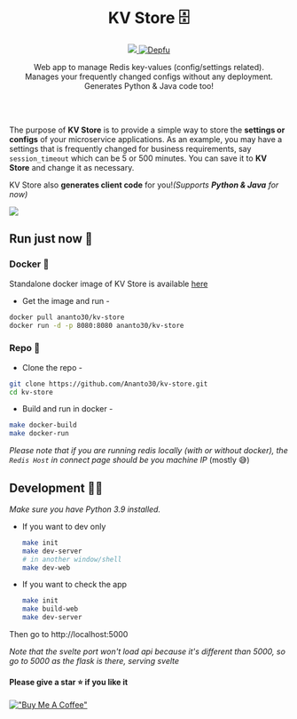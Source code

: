 <h1 align="center">
    KV Store 🗄️
</h1>
<p align="center">
    <a href="https://hub.docker.com/repository/docker/ananto30/kv-store" target="_blank">
        <img src="https://img.shields.io/docker/image-size/ananto30/kv-store?logo=docker" />
    </a>
    <a href="https://depfu.com/github/Ananto30/kv-store?project_id=38289">
        <img src="https://badges.depfu.com/badges/82614c2f1a13921b01dd4d70ec00643e/overview.svg" alt="Depfu" />
    </a>
</p>
<p align="center">
    Web app to manage Redis key-values (config/settings related).
    <br>
    Manages your frequently changed configs without any deployment.
    <br>
    Generates Python & Java code too!
</p>

<br>
<br>

The purpose of <strong>KV Store</strong> is to provide a simple way to store
the <strong>settings or configs</strong> of your microservice applications.
As an example, you may have a settings that is frequently changed for
business requirements, say <code>session_timeout</code> which can be 5 or 500
minutes. You can save it to <strong>KV Store</strong> and change it as
necessary.

KV Store also <strong>generates client code</strong> for you!<i>(Supports <strong>Python & Java</strong> for now)</i>

<img src="https://res.cloudinary.com/dvqpo7nkm/image/upload/v1632813083/projects/kv_store_gif.gif">

## Run just now 🚀

### Docker 🚢

Standalone docker image of KV Store is available [here](https://hub.docker.com/repository/docker/ananto30/kv-store)

- Get the image and run -

```bash
docker pull ananto30/kv-store
docker run -d -p 8080:8080 ananto30/kv-store
```

### Repo 📁

- Clone the repo -

```bash
git clone https://github.com/Ananto30/kv-store.git
cd kv-store
```

- Build and run in docker -

```bash
make docker-build
make docker-run
```

<i>Please note that if you are running redis locally (with or without docker), the `Redis Host` in connect page should be you machine IP </i>(mostly 😅)

## Development 🧑‍💻

<i>Make sure you have Python 3.9 installed.</i>

- If you want to dev only
    ```bash
    make init
    make dev-server
    # in another window/shell
    make dev-web
    ```

- If you want to check the app
    ```bash
    make init
    make build-web
    make dev-server
    ```
Then go to http://localhost:5000

_Note that the svelte port won't load api because it's different than 5000, so go to 5000 as the flask is there, serving svelte_

#### Please give a star ⭐ if you like it

[!["Buy Me A Coffee"](https://www.buymeacoffee.com/assets/img/custom_images/orange_img.png)](https://www.buymeacoffee.com/ananto30)
